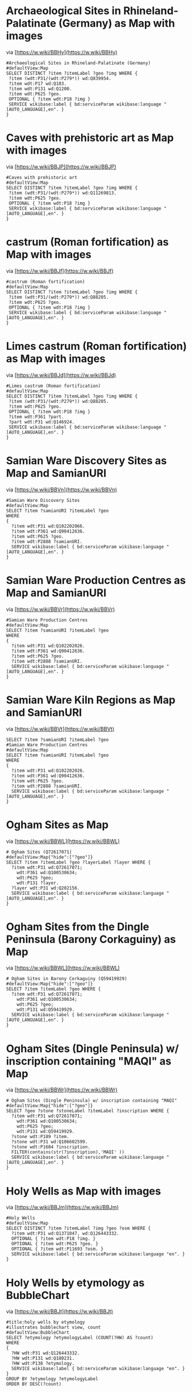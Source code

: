 # Archaeological Sites in Rhineland-Palatinate (Germany) as Map with images

via [https://w.wiki/BBHy](https://w.wiki/BBHy)

```
#Archaeological Sites in Rhineland-Palatinate (Germany)
#defaultView:Map
SELECT DISTINCT ?item ?itemLabel ?geo ?img WHERE {
 ?item (wdt:P31/(wdt:P279*)) wd:Q839954.
 ?item wdt:P17 wd:Q183.
 ?item wdt:P131 wd:Q1200.
 ?item wdt:P625 ?geo.
 OPTIONAL { ?item wdt:P18 ?img }
 SERVICE wikibase:label { bd:serviceParam wikibase:language "[AUTO_LANGUAGE],en". }
}
```

# Caves with prehistoric art as Map with images

via [https://w.wiki/BBJP](https://w.wiki/BBJP)

```
#Caves with prehistoric art
#defaultView:Map
SELECT DISTINCT ?item ?itemLabel ?geo ?img WHERE {
 ?item (wdt:P31/(wdt:P279*)) wd:Q11269813.
 ?item wdt:P625 ?geo.
 OPTIONAL { ?item wdt:P18 ?img }
 SERVICE wikibase:label { bd:serviceParam wikibase:language "[AUTO_LANGUAGE],en". }
}
```

# castrum (Roman fortification) as Map with images

via [https://w.wiki/BBJf](https://w.wiki/BBJf)

```
#castrum (Roman fortification)
#defaultView:Map
SELECT DISTINCT ?item ?itemLabel ?geo ?img WHERE {
 ?item (wdt:P31/(wdt:P279*)) wd:Q88205.
 ?item wdt:P625 ?geo.
 OPTIONAL { ?item wdt:P18 ?img }
 SERVICE wikibase:label { bd:serviceParam wikibase:language "[AUTO_LANGUAGE],en". }
}
```

# Limes castrum (Roman fortification) as Map with images

via [https://w.wiki/BBJd](https://w.wiki/BBJd)

```
#Limes castrum (Roman fortification)
#defaultView:Map
SELECT DISTINCT ?item ?itemLabel ?geo ?img WHERE {
 ?item (wdt:P31/(wdt:P279*)) wd:Q88205.
 ?item wdt:P625 ?geo.
 OPTIONAL { ?item wdt:P18 ?img }
 ?item wdt:P361 ?part.
 ?part wdt:P31 wd:Q146924.
 SERVICE wikibase:label { bd:serviceParam wikibase:language "[AUTO_LANGUAGE],en". }
}
```

# Samian Ware Discovery Sites as Map and SamianURI

via [https://w.wiki/BBVn](https://w.wiki/BBVn)

```
#Samian Ware Discovery Sites
#defaultView:Map
SELECT ?item ?samianURI ?itemLabel ?geo
WHERE 
{
  ?item wdt:P31 wd:Q102202066.
  ?item wdt:P361 wd:Q90412636.
  ?item wdt:P625 ?geo.
  ?item wdt:P2888 ?samianURI.
  SERVICE wikibase:label { bd:serviceParam wikibase:language "[AUTO_LANGUAGE],en". }
}
```

# Samian Ware Production Centres as Map and SamianURI

via [https://w.wiki/BBVr](https://w.wiki/BBVr)

```
#Samian Ware Production Centres
#defaultView:Map
SELECT ?item ?samianURI ?itemLabel ?geo
WHERE 
{
  ?item wdt:P31 wd:Q102202026.
  ?item wdt:P361 wd:Q90412636.
  ?item wdt:P625 ?geo.
  ?item wdt:P2888 ?samianURI.
  SERVICE wikibase:label { bd:serviceParam wikibase:language "[AUTO_LANGUAGE],en". }
}
```

# Samian Ware Kiln Regions as Map and SamianURI

via [https://w.wiki/BBVt](https://w.wiki/BBVt)

```
SELECT ?item ?samianURI ?itemLabel ?geo
#Samian Ware Production Centres
#defaultView:Map
SELECT ?item ?samianURI ?itemLabel ?geo
WHERE 
{
  ?item wdt:P31 wd:Q102202026.
  ?item wdt:P361 wd:Q90412636.
  ?item wdt:P625 ?geo.
  ?item wdt:P2888 ?samianURI.
  SERVICE wikibase:label { bd:serviceParam wikibase:language "[AUTO_LANGUAGE],en". }
}
```

# Ogham Sites as Map

via [https://w.wiki/BBWL](https://w.wiki/BBWL)

```
# Ogham Sites (Q72617071)
#defaultView:Map{"hide":["?geo"]}
SELECT ?item ?itemLabel ?geo ?layerLabel ?layer WHERE {
  ?item wdt:P31 wd:Q72617071;
    wdt:P361 wd:Q100530634;
    wdt:P625 ?geo;
    wdt:P131 ?layer.
  ?layer wdt:P31 wd:Q202156.
  SERVICE wikibase:label { bd:serviceParam wikibase:language "[AUTO_LANGUAGE],en". }
}
```

# Ogham Sites from the Dingle Peninsula (Barony Corkaguiny) as Map

via [https://w.wiki/BBWL](https://w.wiki/BBWL)

```
# Ogham Sites in Barony Corkaguiny (Q59419929)
#defaultView:Map{"hide":["?geo"]}
SELECT ?item ?itemLabel ?geo WHERE {
  ?item wdt:P31 wd:Q72617071;
    wdt:P361 wd:Q100530634;
    wdt:P625 ?geo;
    wdt:P131 wd:Q59419929.
  SERVICE wikibase:label { bd:serviceParam wikibase:language "[AUTO_LANGUAGE],en". }
}
```

# Ogham Sites (Dingle Peninsula) w/ inscription containing "MAQI" as Map

via [https://w.wiki/BBWr](https://w.wiki/BBWr)

```
# Ogham Sites (Dingle Peninsula) w/ inscription containing "MAQI"
#defaultView:Map{"hide":["?geo"]}
SELECT ?geo ?stone ?stoneLabel ?itemLabel ?inscription WHERE {
  ?item wdt:P31 wd:Q72617071;
    wdt:P361 wd:Q100530634;
    wdt:P625 ?geo;
    wdt:P131 wd:Q59419929.
  ?stone wdt:P189 ?item.
  ?stone wdt:P31 wd:Q106602599.
  ?stone wdt:P1684 ?inscription.
  FILTER(contains(str(?inscription),'MAQI' ))
  SERVICE wikibase:label { bd:serviceParam wikibase:language "[AUTO_LANGUAGE],en". }
}
```

# Holy Wells as Map with images

via [https://w.wiki/BBJm](https://w.wiki/BBJm)

```
#Holy Wells
#defaultView:Map
SELECT DISTINCT ?item ?itemLabel ?img ?geo ?osm WHERE {
  ?item wdt:P31 wd:Q1371047, wd:Q126443332.
  OPTIONAL { ?item wdt:P18 ?img. }
  OPTIONAL { ?item wdt:P625 ?geo. }
  OPTIONAL { ?item wdt:P11693 ?osm. }
  SERVICE wikibase:label { bd:serviceParam wikibase:language "en". }
}
```

# Holy Wells by etymology as BubbleChart

via [https://w.wiki/BBJt](https://w.wiki/BBJt)

```
#title:holy wells by etymology
#illustrates bubblechart view, count
#defaultView:BubbleChart
SELECT ?etymology ?etymologyLabel (COUNT(?HW) AS ?count)
WHERE
{
  ?HW wdt:P31 wd:Q126443332.
  ?HW wdt:P131 wd:Q180231.
  ?HW wdt:P138 ?etymology.
  SERVICE wikibase:label { bd:serviceParam wikibase:language "en". }
}
GROUP BY ?etymology ?etymologyLabel
ORDER BY DESC(?count)
```